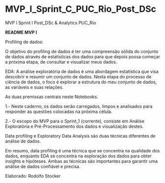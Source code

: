 # MVP_I_Sprint_C_PUC_Rio_Post_DSc
MVP I Sprint I  Post_DSc &amp; Analytics PUC_Rio

**README MVP I**

Profiling de dados:

O objetivo do profiling de dados é ter uma compreensão sólida do conjunto de dados através de estatísticas dos dados para que depois possa começar a próxima etapa, de consultar e visualizar meus dados. 

EDA:
A análise exploratória de dados é uma abordagem estatística que visa descobrir e resumir um conjunto de dados. Nesta etapa do processo de ciência de dados, o foco é explorar a estrutura do meu conjunto de dados, as variáveis e suas relações.

As duas premissas centrais neste Notebooks.

1.- Neste caderno, os dados serão carregados, limpos e analisados ​​ para responder às questões colocadas na próxima célula.

2.- O escopo do MVP para o Sprint_1 (corrente), consiste em Análise Exploratória e Pré-Processamento dos dados e visualização destes.


Data profiling e Exploratory Data Analysis são duas técnicas diferentes de análise de dados. 

Em resumo, data profiling é uma técnica que se concentra na qualidade dos dados, enquanto EDA se concentra na exploração dos dados para obter insights e hipóteses. Ambas as técnicas são importantes para garantir uma análise de dados confiável e precisa.

Elaborado: Rodolfo Stocker
